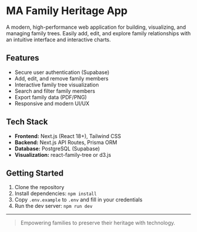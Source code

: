 # MA Family Heritage App

A modern, high-performance web application for building, visualizing, and managing family trees. Easily add, edit, and explore family relationships with an intuitive interface and interactive charts.

## Features

- Secure user authentication (Supabase)
- Add, edit, and remove family members
- Interactive family tree visualization
- Search and filter family members
- Export family data (PDF/PNG)
- Responsive and modern UI/UX

## Tech Stack

- **Frontend:** Next.js (React 18+), Tailwind CSS
- **Backend:** Next.js API Routes, Prisma ORM
- **Database:** PostgreSQL (Supabase)
- **Visualization:** react-family-tree or d3.js

## Getting Started

1. Clone the repository
2. Install dependencies: `npm install`
3. Copy `.env.example` to `.env` and fill in your credentials
4. Run the dev server: `npm run dev`

---

> Empowering families to preserve their heritage with technology.
